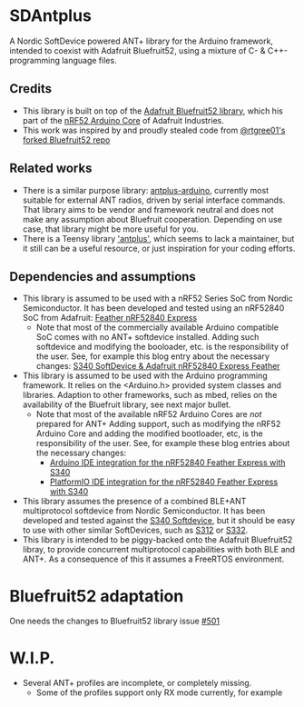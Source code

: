 # SDAntplus
A Nordic SoftDevice powered ANT+ library for the Arduino framework, intended to coexist with Adafruit Bluefruit52, using a mixture of C- & C++-programming language files. 

## Credits
- This library is built on top of the [Adafruit Bluefruit52 library](https://github.com/adafruit/Adafruit_nRF52_Arduino/tree/master/libraries/Bluefruit52Lib), which his part of the [nRF52 Arduino Core](https://github.com/adafruit/Adafruit_nRF52_Arduino) of Adafruit Industries.
- This work was inspired by and proudly stealed code from [@rtgree01's forked Bluefruit52 repo](https://github.com/rtgree01/Adafruit_nRF52_Arduino/tree/add_ant/libraries/Bluefruit52Lib/src)

## Related works
- There is a similar purpose library: [antplus-arduino](https://github.com/cujomalainey/antplus-arduino), currently most suitable for external ANT radios, driven by serial interface commands. That library aims to be vendor and framework neutral and does not make any assumption about Bluefruit cooperation. Depending on use case, that library might be more useful for you. 
- There is a Teensy library ['antplus'](https://github.com/PaulStoffregen/antplus.git), which seems to lack a maintainer, but it still can be a useful resource, or just inspiration for your coding efforts. 

## Dependencies and assumptions
- This library is assumed to be used with a nRF52 Series SoC from Nordic Semiconductor. It has been developed and tested using an nRF52840 SoC from Adafruit: [Feather nRF52840 Express](https://www.adafruit.com/product/4062)
  - Note that most of the commercially available Arduino compatible SoC comes with no ANT+ softdevice installed. Adding such softdevice and modifying the booloader, etc. is the responsibility of the user. See, for example this blog entry about the necessary changes: [S340 SoftDevice & Adafruit nRF52840 Express Feather](https://blogarak.wordpress.com/2020/03/15/s340-softdevice-adafruit-nrf52840-express-feather/)
- This library is assumed to be used with the Arduino programming framework. It relies on the <Arduino.h> provided system classes and libraries. Adaption to other frameworks, such as mbed, relies on the availability of the Bluefruit library, see next major bullet.
  - Note that most of the available nRF52 Arduino Cores are _not_ prepared for ANT+ Adding support, such as modifying the nRF52 Arduino Core and adding the modified bootloader, etc, is the responsibility of the user. See, for example these blog entries about the necessary changes:
    - [Arduino IDE integration for the nRF52840 Feather Express with S340](https://blogarak.wordpress.com/2020/03/29/arduino-ide-integration-for-the-nrf52840-feather-express-with-s340/)
    - [PlatformIO IDE integration for the nRF52840 Feather Express with S340](https://blogarak.wordpress.com/2020/03/29/platformio-ide-integration-for-the-nrf52840-feather-express-with-s340/)
- This library assumes the presence of a combined BLE+ANT multiprotocol softdevice from Nordic Semiconductor. It has been developed and tested against the [S340 Softdevice](https://www.nordicsemi.com/Software-and-tools/Software/S340-ANT), but it should be easy to use with other similar SoftDevices, such as [S312](https://www.nordicsemi.com/Software-and-tools/Software/S312-ANT) or [S332](https://www.nordicsemi.com/Software-and-tools/Software/S332-ANT). 
- This library is intended to be piggy-backed onto the Adafruit Bluefruit52 libray, to provide concurrent multiprotocol capabilities with both BLE and ANT+. As a consequence of this it assumes a FreeRTOS environment.  

# Bluefruit52 adaptation
One needs the changes to Bluefruit52 library issue [#501](https://github.com/adafruit/Adafruit_nRF52_Arduino/pull/501)

# W.I.P.
- Several ANT+ profiles are incomplete, or completely missing.
  - Some of the profiles support only RX mode currently, for example
